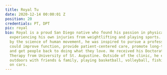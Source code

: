 ```yaml
---
title: Royal Tu
date: 2020-12-14 00:00:01 Z
position: 20
credentials: PT, DPT
pic: royal
bio: Royal is a proud San Diego native who found his passion in physical therapy after
  experiencing his own injuries from weightlifting and playing sports. Fascinated
  by the science of human movement, he was inspired to pursue a profession where he
  could improve function, provide patient-centered care, promote long-term wellness
  and get people back to doing what they love. He received his Doctorate of Physical
  Therapy from University of St. Augustine. Outside of the clinic, he enjoys adventuring
  outdoors with friends & family, playing basketball, volleyball, fishing and working
  on cars.
---
```


